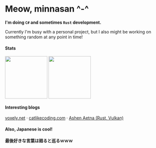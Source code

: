 
<div>
  <div>
    <h1>Meow, minnasan ^-^</h1>
    <b>I'm doing <code>C#</code> and sometimes <code>Rust</code> development.</b>
    <p>Currently I'm busy with a personal project, but I also might be working on something random at any point in time!</p>
  </div>
</div>

<div>
  <h4>Stats</h4>
  
  <img align="center" height="140" src="https://github-readme-stats.vercel.app/api?username=lyrapuff&show_icons=true&theme=catppuccin_mocha&custom_title=あたしのスタット&count_private=true&include_all_commits=true" />
  <img align="center" height="140" src="https://github-readme-stats.vercel.app/api/top-langs/?username=lyrapuff&layout=compact&theme=catppuccin_mocha&count_private=true" />
</div>

<div>
  <h4>Interesting blogs</h4>
  <a target="_blank" href="https://voxely.net/blog/">voxely.net</a>
  ·
  <a target="_blank" href="https://catlikecoding.com/">catlikecoding.com</a>
  ·
  <a target="_blank" href="https://hoj-senna.github.io/ashen-aetna/">Ashen Aetna (Rust, Vulkan)</a>
</div>

<div>
  <h4>Also, Japanese is cool!</h4>
  <b>最後好きな言葉は廻ると巡るｗｗｗ</b>
</div>
